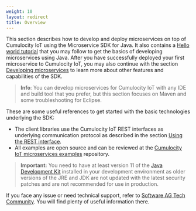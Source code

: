 ```yaml
---
weight: 10
layout: redirect
title: Overview
---
```



This section describes how to develop and deploy microservices on top of Cumulocity IoT using the Microservice SDK for Java. It also contains a [Hello world tutorial](#java-microservice) that you may follow to get the basics of developing microservices using Java. After you have successfully deployed your first microservice to Cumulocity IoT, you may also continue with the section [Developing microservices](#developing-microservice) to learn more about other features and capabilities of the SDK.

> **Info**: You can develop microservices for Cumulocity IoT with any IDE and build tool that you prefer, but this section focuses on Maven and some troubleshooting for Eclipse.

These are some useful references to get started with the basic technologies underlying the SDK:

- The client libraries use the Cumulocity IoT REST interfaces as underlying communication protocol as described in the section [Using the REST interface](/microservice-sdk/rest).
- All examples are open source and can be reviewed at the [Cumulocity IoT microservices examples](https://github.com/SoftwareAG/cumulocity-examples/tree/develop/microservices) repository.

> **Important:** You need to have at least version 11 of the [Java Development Kit](http://www.oracle.com/technetwork/java/javase/downloads/index.html) installed in your development environment as older versions of the JRE and JDK are not updated with the latest security patches and are not recommended for use in production.

If you face any issue or need technical support, refer to [Software AG Tech Community](https://techcommunity.softwareag.com/en_en/cumulocity-iot.html). You will find plenty of useful information there.
